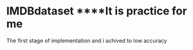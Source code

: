 # IMDBdataset ****It is practice for me 
The first stage of implementation  and i achived to low accuracy
